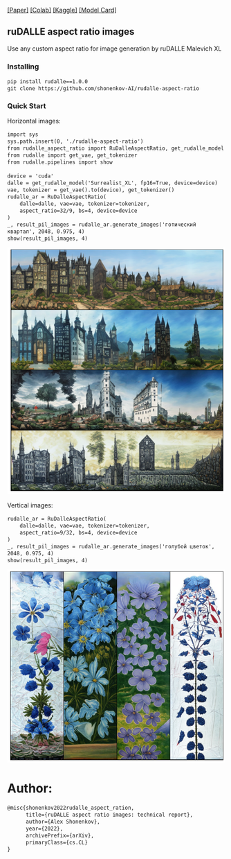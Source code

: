 [[Paper]]() [[Colab]]() [[Kaggle]]() [[Model Card]]()

ruDALLE aspect ratio images
---
Use any custom aspect ratio for image generation by ruDALLE Malevich XL

### Installing

```
pip install rudalle==1.0.0
git clone https://github.com/shonenkov-AI/rudalle-aspect-ratio
```

### Quick Start

Horizontal images:
```python3
import sys
sys.path.insert(0, './rudalle-aspect-ratio')
from rudalle_aspect_ratio import RuDalleAspectRatio, get_rudalle_model
from rudalle import get_vae, get_tokenizer
from rudalle.pipelines import show

device = 'cuda'
dalle = get_rudalle_model('Surrealist_XL', fp16=True, device=device)
vae, tokenizer = get_vae().to(device), get_tokenizer()
rudalle_ar = RuDalleAspectRatio(
    dalle=dalle, vae=vae, tokenizer=tokenizer,
    aspect_ratio=32/9, bs=4, device=device
)
_, result_pil_images = rudalle_ar.generate_images('готический квартал', 2048, 0.975, 4)
show(result_pil_images, 4)
```
![](./pics/h_example.jpg)

Vertical images:
```python3
rudalle_ar = RuDalleAspectRatio(
    dalle=dalle, vae=vae, tokenizer=tokenizer,
    aspect_ratio=9/32, bs=4, device=device
)
_, result_pil_images = rudalle_ar.generate_images('голубой цветок', 2048, 0.975, 4)
show(result_pil_images, 4)
```

![](./pics/w_example.jpg)


# Author:
```
@misc{shonenkov2022rudalle_aspect_ration,
      title={ruDALLE aspect ratio images: technical report},
      author={Alex Shonenkov},
      year={2022},
      archivePrefix={arXiv},
      primaryClass={cs.CL}
}
```
